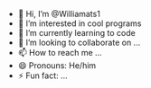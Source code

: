- 👋 Hi, I’m @Williamats1
- 👀 I’m interested in cool programs
- 🌱 I’m currently learning to code
- 💞️ I’m looking to collaborate on ...
- 📫 How to reach me ...
- 😄 Pronouns: He/him
- ⚡ Fun fact: ...

<!---
Williamats1/Williamats1 is a ✨ special ✨ repository because its `README.md` (this file) appears on your GitHub profile.
You can click the Preview link to take a look at your changes.
--->
